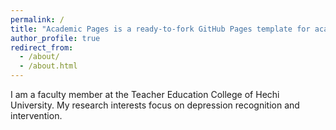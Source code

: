 ```yaml
---
permalink: /
title: "Academic Pages is a ready-to-fork GitHub Pages template for academic personal websites"
author_profile: true
redirect_from: 
  - /about/
  - /about.html
---
```


I am a faculty member at the Teacher Education College of Hechi University. My research interests focus on depression recognition and intervention.

